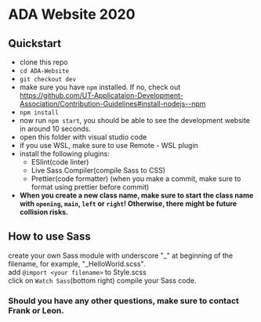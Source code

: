 # ADA Website 2020
## Quickstart
- clone this repo
- `cd ADA-Website`
- `git checkout dev`
- make sure you have `npm` installed. If no, check out https://github.com/UT-Applicataion-Development-Association/Contribution-Guidelines#install-nodejs--npm
- `npm install`
- now run `npm start`, you should be able to see the development website in around 10 seconds.
- open this folder with visual studio code
- if you use WSL, make sure to use Remote - WSL plugin
- install the following plugins: 
  - ESlint(code linter)
  - Live Sass Compiler(compile Sass to CSS)
  - Prettier(code formatter)
  (when you make a commit, make sure to format using prettier before commit)
- **When you create a new class name, make sure to start the class name with `opening`, `main`, `left` or `right`! Otherwise, there might be future collision risks.**

## How to use Sass
create your own Sass module with underscore "_" at beginning of the filename, for example, "_HelloWorld.scss".  
add `@import <your filename>` to Style.scss  
click on `Watch Sass`(bottom right) compile your Sass code.  

### Should you have any other questions, make sure to contact Frank or Leon. 